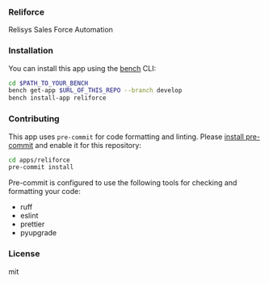 ### Reliforce

Relisys Sales Force Automation

### Installation

You can install this app using the [bench](https://github.com/frappe/bench) CLI:

```bash
cd $PATH_TO_YOUR_BENCH
bench get-app $URL_OF_THIS_REPO --branch develop
bench install-app reliforce
```

### Contributing

This app uses `pre-commit` for code formatting and linting. Please [install pre-commit](https://pre-commit.com/#installation) and enable it for this repository:

```bash
cd apps/reliforce
pre-commit install
```

Pre-commit is configured to use the following tools for checking and formatting your code:

- ruff
- eslint
- prettier
- pyupgrade

### License

mit

